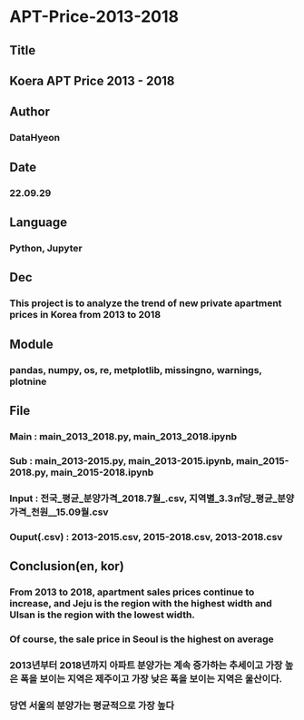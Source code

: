 # APT-Price-2013-2018
##
## Title
## Koera APT Price 2013 - 2018
###
## Author
### DataHyeon
###
## Date
### 22.09.29
###
## Language
### Python, Jupyter
###
## Dec
### This project is to analyze the trend of new private apartment prices in Korea from 2013 to 2018
###
## Module
### pandas, numpy, os, re, metplotlib, missingno, warnings, plotnine
## File
### Main : main_2013_2018.py, main_2013_2018.ipynb
### Sub : main_2013-2015.py, main_2013-2015.ipynb, main_2015-2018.py, main_2015-2018.ipynb
### Input : 전국_평균_분양가격_2018.7월_.csv, 지역별_3.3㎡당_평균_분양가격_천원__15.09월.csv
### Ouput(.csv) : 2013-2015.csv, 2015-2018.csv, 2013-2018.csv
###
## Conclusion(en, kor)
### From 2013 to 2018, apartment sales prices continue to increase, and Jeju is the region with the highest width and Ulsan is the region with the lowest width.
### Of course, the sale price in Seoul is the highest on average
####
### 2013년부터 2018년까지 아파트 분양가는 계속 증가하는 추세이고 가장 높은 폭을 보이는 지역은 제주이고 가장 낮은 폭을 보이는 지역은 울산이다.
### 당연 서울의 분양가는 평균적으로 가장 높다
